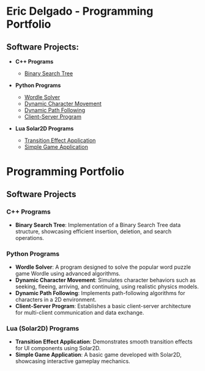 <h1>Eric Delgado - Programming Portfolio</h1>

<h2>Software Projects:</h2>

- <b>C++ Programs</b>
  - [Binary Search Tree](https://github.com/EricDelgado993/Binary-Search-Tree/tree/main)

- <b>Python Programs</b>
  - [Wordle Solver](https://github.com/EricDelgado993/Wordle-Solver)
  - [Dynamic Character Movement](https://github.com/EricDelgado993/Dynamic-Movement)
  - [Dynamic Path Following](https://github.com/EricDelgado993/Dynamic-Path-Following)
  - [Client-Server Program](https://github.com/EricDelgado993/Server-Client)

- <b>Lua Solar2D Programs</b>
  - [Transition Effect Application](https://github.com/EricDelgado993/Transition-Effect-Application)
  - [Simple Game Application](https://github.com/EricDelgado993/Simple-Game-Application)

# Programming Portfolio

## Software Projects

### C++ Programs
- **Binary Search Tree**: Implementation of a Binary Search Tree data structure, showcasing efficient insertion, deletion, and search operations.

### Python Programs
- **Wordle Solver**: A program designed to solve the popular word puzzle game Wordle using advanced algorithms.
- **Dynamic Character Movement**: Simulates character behaviors such as seeking, fleeing, arriving, and continuing, using realistic physics models.
- **Dynamic Path Following**: Implements path-following algorithms for characters in a 2D environment.
- **Client-Server Program**: Establishes a basic client-server architecture for multi-client communication and data exchange.

### Lua (Solar2D) Programs
- **Transition Effect Application**: Demonstrates smooth transition effects for UI components using Solar2D.
- **Simple Game Application**: A basic game developed with Solar2D, showcasing interactive gameplay mechanics.
